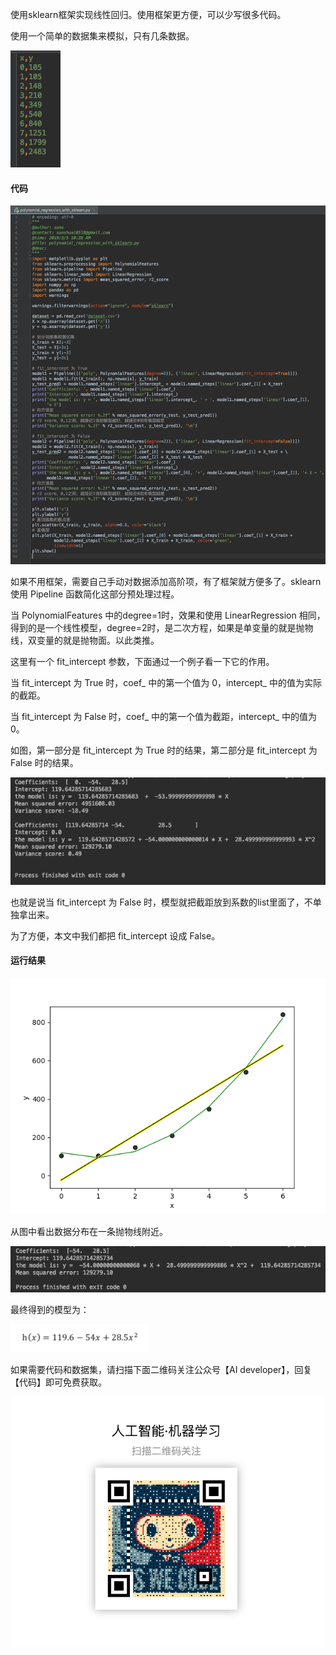 使用sklearn框架实现线性回归。使用框架更方便，可以少写很多代码。

使用一个简单的数据集来模拟，只有几条数据。

![](image/24.png)

#### 代码

![](image/35.png)

如果不用框架，需要自己手动对数据添加高阶项，有了框架就方便多了。sklearn 使用 Pipeline 函数简化这部分预处理过程。

当 PolynomialFeatures 中的degree=1时，效果和使用 LinearRegression 相同，得到的是一个线性模型，degree=2时，是二次方程，如果是单变量的就是抛物线，双变量的就是抛物面。以此类推。

这里有一个 fit_intercept 参数，下面通过一个例子看一下它的作用。

当 fit_intercept 为 True 时，coef_ 中的第一个值为 0，intercept_ 中的值为实际的截距。

当 fit_intercept 为 False 时，coef_ 中的第一个值为截距，intercept_ 中的值为 0。

如图，第一部分是 fit_intercept 为 True 时的结果，第二部分是 fit_intercept 为 False 时的结果。

![](image/41.png)

也就是说当 fit_intercept 为 False 时，模型就把截距放到系数的list里面了，不单独拿出来。

为了方便，本文中我们都把 fit_intercept 设成 False。

#### 运行结果

![](image/33.png)

从图中看出数据分布在一条抛物线附近。

![](image/37.png)

最终得到的模型为：

![](image/38.png)

如果需要代码和数据集，请扫描下面二维码关注公众号【AI developer】，回复【代码】即可免费获取。

<div align=center>
<div style="align: center" >
<img src="qrcode.png"   width = "500" height = "400" />
</div>